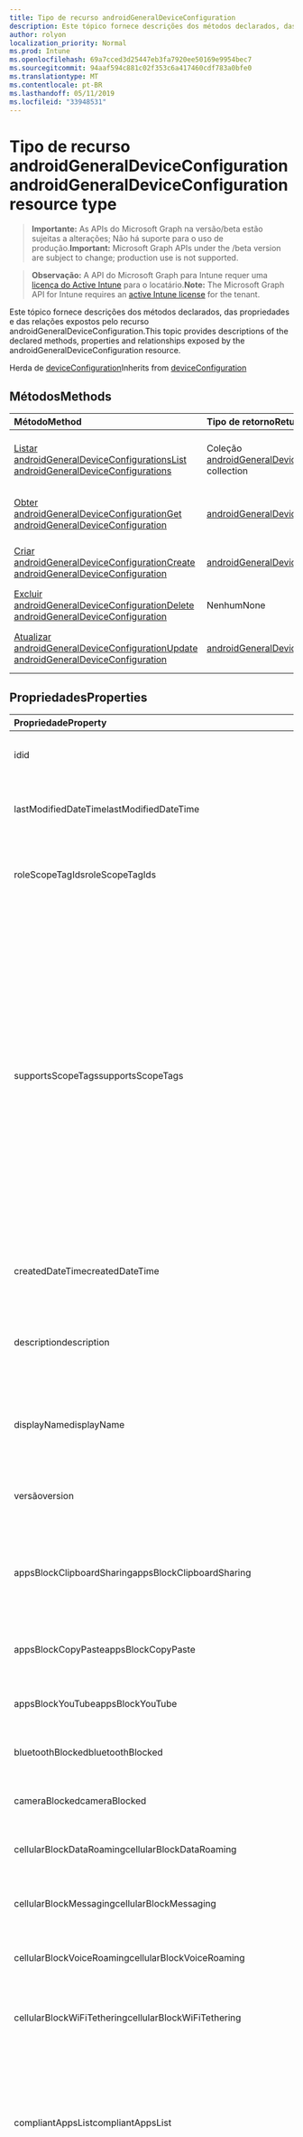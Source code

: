 ```yaml
---
title: Tipo de recurso androidGeneralDeviceConfiguration
description: Este tópico fornece descrições dos métodos declarados, das propriedades e das relações expostos pelo recurso androidGeneralDeviceConfiguration.
author: rolyon
localization_priority: Normal
ms.prod: Intune
ms.openlocfilehash: 69a7cced3d25447eb3fa7920ee50169e9954bec7
ms.sourcegitcommit: 94aaf594c881c02f353c6a417460cdf783a0bfe0
ms.translationtype: MT
ms.contentlocale: pt-BR
ms.lasthandoff: 05/11/2019
ms.locfileid: "33948531"
---
```

# <a name="androidgeneraldeviceconfiguration-resource-type"></a><span data-ttu-id="fc3c0-103">Tipo de recurso androidGeneralDeviceConfiguration</span><span class="sxs-lookup"><span data-stu-id="fc3c0-103">androidGeneralDeviceConfiguration resource type</span></span>

> <span data-ttu-id="fc3c0-104">**Importante:** As APIs do Microsoft Graph na versão/beta estão sujeitas a alterações; Não há suporte para o uso de produção.</span><span class="sxs-lookup"><span data-stu-id="fc3c0-104">**Important:** Microsoft Graph APIs under the /beta version are subject to change; production use is not supported.</span></span>

> <span data-ttu-id="fc3c0-105">**Observação:** A API do Microsoft Graph para Intune requer uma [licença do Active Intune](https://go.microsoft.com/fwlink/?linkid=839381) para o locatário.</span><span class="sxs-lookup"><span data-stu-id="fc3c0-105">**Note:** The Microsoft Graph API for Intune requires an [active Intune license](https://go.microsoft.com/fwlink/?linkid=839381) for the tenant.</span></span>

<span data-ttu-id="fc3c0-106">Este tópico fornece descrições dos métodos declarados, das propriedades e das relações expostos pelo recurso androidGeneralDeviceConfiguration.</span><span class="sxs-lookup"><span data-stu-id="fc3c0-106">This topic provides descriptions of the declared methods, properties and relationships exposed by the androidGeneralDeviceConfiguration resource.</span></span>


<span data-ttu-id="fc3c0-107">Herda de [deviceConfiguration](../resources/intune-deviceconfig-deviceconfiguration.md)</span><span class="sxs-lookup"><span data-stu-id="fc3c0-107">Inherits from [deviceConfiguration](../resources/intune-deviceconfig-deviceconfiguration.md)</span></span>

## <a name="methods"></a><span data-ttu-id="fc3c0-108">Métodos</span><span class="sxs-lookup"><span data-stu-id="fc3c0-108">Methods</span></span>
|<span data-ttu-id="fc3c0-109">Método</span><span class="sxs-lookup"><span data-stu-id="fc3c0-109">Method</span></span>|<span data-ttu-id="fc3c0-110">Tipo de retorno</span><span class="sxs-lookup"><span data-stu-id="fc3c0-110">Return Type</span></span>|<span data-ttu-id="fc3c0-111">Descrição</span><span class="sxs-lookup"><span data-stu-id="fc3c0-111">Description</span></span>|
|:---|:---|:---|
|[<span data-ttu-id="fc3c0-112">Listar androidGeneralDeviceConfigurations</span><span class="sxs-lookup"><span data-stu-id="fc3c0-112">List androidGeneralDeviceConfigurations</span></span>](../api/intune-deviceconfig-androidgeneraldeviceconfiguration-list.md)|<span data-ttu-id="fc3c0-113">Coleção [androidGeneralDeviceConfiguration](../resources/intune-deviceconfig-androidgeneraldeviceconfiguration.md)</span><span class="sxs-lookup"><span data-stu-id="fc3c0-113">[androidGeneralDeviceConfiguration](../resources/intune-deviceconfig-androidgeneraldeviceconfiguration.md) collection</span></span>|<span data-ttu-id="fc3c0-114">Listar propriedades e relações dos objetos [androidGeneralDeviceConfiguration](../resources/intune-deviceconfig-androidgeneraldeviceconfiguration.md).</span><span class="sxs-lookup"><span data-stu-id="fc3c0-114">List properties and relationships of the [androidGeneralDeviceConfiguration](../resources/intune-deviceconfig-androidgeneraldeviceconfiguration.md) objects.</span></span>|
|[<span data-ttu-id="fc3c0-115">Obter androidGeneralDeviceConfiguration</span><span class="sxs-lookup"><span data-stu-id="fc3c0-115">Get androidGeneralDeviceConfiguration</span></span>](../api/intune-deviceconfig-androidgeneraldeviceconfiguration-get.md)|[<span data-ttu-id="fc3c0-116">androidGeneralDeviceConfiguration</span><span class="sxs-lookup"><span data-stu-id="fc3c0-116">androidGeneralDeviceConfiguration</span></span>](../resources/intune-deviceconfig-androidgeneraldeviceconfiguration.md)|<span data-ttu-id="fc3c0-117">Ler propriedades e relações do objeto [androidGeneralDeviceConfiguration](../resources/intune-deviceconfig-androidgeneraldeviceconfiguration.md).</span><span class="sxs-lookup"><span data-stu-id="fc3c0-117">Read properties and relationships of the [androidGeneralDeviceConfiguration](../resources/intune-deviceconfig-androidgeneraldeviceconfiguration.md) object.</span></span>|
|[<span data-ttu-id="fc3c0-118">Criar androidGeneralDeviceConfiguration</span><span class="sxs-lookup"><span data-stu-id="fc3c0-118">Create androidGeneralDeviceConfiguration</span></span>](../api/intune-deviceconfig-androidgeneraldeviceconfiguration-create.md)|[<span data-ttu-id="fc3c0-119">androidGeneralDeviceConfiguration</span><span class="sxs-lookup"><span data-stu-id="fc3c0-119">androidGeneralDeviceConfiguration</span></span>](../resources/intune-deviceconfig-androidgeneraldeviceconfiguration.md)|<span data-ttu-id="fc3c0-120">Criar um novo objeto [androidGeneralDeviceConfiguration](../resources/intune-deviceconfig-androidgeneraldeviceconfiguration.md).</span><span class="sxs-lookup"><span data-stu-id="fc3c0-120">Create a new [androidGeneralDeviceConfiguration](../resources/intune-deviceconfig-androidgeneraldeviceconfiguration.md) object.</span></span>|
|[<span data-ttu-id="fc3c0-121">Excluir androidGeneralDeviceConfiguration</span><span class="sxs-lookup"><span data-stu-id="fc3c0-121">Delete androidGeneralDeviceConfiguration</span></span>](../api/intune-deviceconfig-androidgeneraldeviceconfiguration-delete.md)|<span data-ttu-id="fc3c0-122">Nenhum</span><span class="sxs-lookup"><span data-stu-id="fc3c0-122">None</span></span>|<span data-ttu-id="fc3c0-123">Excluir um [androidGeneralDeviceConfiguration](../resources/intune-deviceconfig-androidgeneraldeviceconfiguration.md).</span><span class="sxs-lookup"><span data-stu-id="fc3c0-123">Deletes a [androidGeneralDeviceConfiguration](../resources/intune-deviceconfig-androidgeneraldeviceconfiguration.md).</span></span>|
|[<span data-ttu-id="fc3c0-124">Atualizar androidGeneralDeviceConfiguration</span><span class="sxs-lookup"><span data-stu-id="fc3c0-124">Update androidGeneralDeviceConfiguration</span></span>](../api/intune-deviceconfig-androidgeneraldeviceconfiguration-update.md)|[<span data-ttu-id="fc3c0-125">androidGeneralDeviceConfiguration</span><span class="sxs-lookup"><span data-stu-id="fc3c0-125">androidGeneralDeviceConfiguration</span></span>](../resources/intune-deviceconfig-androidgeneraldeviceconfiguration.md)|<span data-ttu-id="fc3c0-126">Atualizar as propriedades de um objeto [androidGeneralDeviceConfiguration](../resources/intune-deviceconfig-androidgeneraldeviceconfiguration.md).</span><span class="sxs-lookup"><span data-stu-id="fc3c0-126">Update the properties of a [androidGeneralDeviceConfiguration](../resources/intune-deviceconfig-androidgeneraldeviceconfiguration.md) object.</span></span>|

## <a name="properties"></a><span data-ttu-id="fc3c0-127">Propriedades</span><span class="sxs-lookup"><span data-stu-id="fc3c0-127">Properties</span></span>
|<span data-ttu-id="fc3c0-128">Propriedade</span><span class="sxs-lookup"><span data-stu-id="fc3c0-128">Property</span></span>|<span data-ttu-id="fc3c0-129">Tipo</span><span class="sxs-lookup"><span data-stu-id="fc3c0-129">Type</span></span>|<span data-ttu-id="fc3c0-130">Descrição</span><span class="sxs-lookup"><span data-stu-id="fc3c0-130">Description</span></span>|
|:---|:---|:---|
|<span data-ttu-id="fc3c0-131">id</span><span class="sxs-lookup"><span data-stu-id="fc3c0-131">id</span></span>|<span data-ttu-id="fc3c0-132">Cadeia de caracteres</span><span class="sxs-lookup"><span data-stu-id="fc3c0-132">String</span></span>|<span data-ttu-id="fc3c0-133">Chave da entidade.</span><span class="sxs-lookup"><span data-stu-id="fc3c0-133">Key of the entity.</span></span> <span data-ttu-id="fc3c0-134">Herdada de [deviceConfiguration](../resources/intune-deviceconfig-deviceconfiguration.md)</span><span class="sxs-lookup"><span data-stu-id="fc3c0-134">Inherited from [deviceConfiguration](../resources/intune-deviceconfig-deviceconfiguration.md)</span></span>|
|<span data-ttu-id="fc3c0-135">lastModifiedDateTime</span><span class="sxs-lookup"><span data-stu-id="fc3c0-135">lastModifiedDateTime</span></span>|<span data-ttu-id="fc3c0-136">DateTimeOffset</span><span class="sxs-lookup"><span data-stu-id="fc3c0-136">DateTimeOffset</span></span>|<span data-ttu-id="fc3c0-137">DateTime da última modificação do objeto.</span><span class="sxs-lookup"><span data-stu-id="fc3c0-137">DateTime the object was last modified.</span></span> <span data-ttu-id="fc3c0-138">Herdada de [deviceConfiguration](../resources/intune-deviceconfig-deviceconfiguration.md)</span><span class="sxs-lookup"><span data-stu-id="fc3c0-138">Inherited from [deviceConfiguration](../resources/intune-deviceconfig-deviceconfiguration.md)</span></span>|
|<span data-ttu-id="fc3c0-139">roleScopeTagIds</span><span class="sxs-lookup"><span data-stu-id="fc3c0-139">roleScopeTagIds</span></span>|<span data-ttu-id="fc3c0-140">Coleção de cadeias de caracteres</span><span class="sxs-lookup"><span data-stu-id="fc3c0-140">String collection</span></span>|<span data-ttu-id="fc3c0-141">Lista de marcas de escopo para esta instância de entidade.</span><span class="sxs-lookup"><span data-stu-id="fc3c0-141">List of Scope Tags for this Entity instance.</span></span> <span data-ttu-id="fc3c0-142">Herdada de [deviceConfiguration](../resources/intune-deviceconfig-deviceconfiguration.md)</span><span class="sxs-lookup"><span data-stu-id="fc3c0-142">Inherited from [deviceConfiguration](../resources/intune-deviceconfig-deviceconfiguration.md)</span></span>|
|<span data-ttu-id="fc3c0-143">supportsScopeTags</span><span class="sxs-lookup"><span data-stu-id="fc3c0-143">supportsScopeTags</span></span>|<span data-ttu-id="fc3c0-144">Booliano</span><span class="sxs-lookup"><span data-stu-id="fc3c0-144">Boolean</span></span>|<span data-ttu-id="fc3c0-145">Indica se a configuração de dispositivo subjacente é ou não compatível com a atribuição de marcas de escopo.</span><span class="sxs-lookup"><span data-stu-id="fc3c0-145">Indicates whether or not the underlying Device Configuration supports the assignment of scope tags.</span></span> <span data-ttu-id="fc3c0-146">A atribuição à propriedade ScopeTags não é permitida quando esse valor é false e as entidades não serão visíveis aos usuários com escopo.</span><span class="sxs-lookup"><span data-stu-id="fc3c0-146">Assigning to the ScopeTags property is not allowed when this value is false and entities will not be visible to scoped users.</span></span> <span data-ttu-id="fc3c0-147">Isso ocorre para políticas herdadas criadas no Silverlight e pode ser resolvido excluindo e recriando a política no portal do Azure.</span><span class="sxs-lookup"><span data-stu-id="fc3c0-147">This occurs for Legacy policies created in Silverlight and can be resolved by deleting and recreating the policy in the Azure Portal.</span></span> <span data-ttu-id="fc3c0-148">Essa propriedade é somente leitura.</span><span class="sxs-lookup"><span data-stu-id="fc3c0-148">This property is read-only.</span></span> <span data-ttu-id="fc3c0-149">Herdada de [deviceConfiguration](../resources/intune-deviceconfig-deviceconfiguration.md)</span><span class="sxs-lookup"><span data-stu-id="fc3c0-149">Inherited from [deviceConfiguration](../resources/intune-deviceconfig-deviceconfiguration.md)</span></span>|
|<span data-ttu-id="fc3c0-150">createdDateTime</span><span class="sxs-lookup"><span data-stu-id="fc3c0-150">createdDateTime</span></span>|<span data-ttu-id="fc3c0-151">DateTimeOffset</span><span class="sxs-lookup"><span data-stu-id="fc3c0-151">DateTimeOffset</span></span>|<span data-ttu-id="fc3c0-152">DateTime em que o objeto foi criado.</span><span class="sxs-lookup"><span data-stu-id="fc3c0-152">DateTime the object was created.</span></span> <span data-ttu-id="fc3c0-153">Herdada de [deviceConfiguration](../resources/intune-deviceconfig-deviceconfiguration.md)</span><span class="sxs-lookup"><span data-stu-id="fc3c0-153">Inherited from [deviceConfiguration](../resources/intune-deviceconfig-deviceconfiguration.md)</span></span>|
|<span data-ttu-id="fc3c0-154">description</span><span class="sxs-lookup"><span data-stu-id="fc3c0-154">description</span></span>|<span data-ttu-id="fc3c0-155">String</span><span class="sxs-lookup"><span data-stu-id="fc3c0-155">String</span></span>|<span data-ttu-id="fc3c0-156">O administrador forneceu a descrição da Configuração do dispositivo.</span><span class="sxs-lookup"><span data-stu-id="fc3c0-156">Admin provided description of the Device Configuration.</span></span> <span data-ttu-id="fc3c0-157">Herdada de [deviceConfiguration](../resources/intune-deviceconfig-deviceconfiguration.md)</span><span class="sxs-lookup"><span data-stu-id="fc3c0-157">Inherited from [deviceConfiguration](../resources/intune-deviceconfig-deviceconfiguration.md)</span></span>|
|<span data-ttu-id="fc3c0-158">displayName</span><span class="sxs-lookup"><span data-stu-id="fc3c0-158">displayName</span></span>|<span data-ttu-id="fc3c0-159">String</span><span class="sxs-lookup"><span data-stu-id="fc3c0-159">String</span></span>|<span data-ttu-id="fc3c0-160">O administrador forneceu o nome da Configuração do dispositivo.</span><span class="sxs-lookup"><span data-stu-id="fc3c0-160">Admin provided name of the device configuration.</span></span> <span data-ttu-id="fc3c0-161">Herdada de [deviceConfiguration](../resources/intune-deviceconfig-deviceconfiguration.md)</span><span class="sxs-lookup"><span data-stu-id="fc3c0-161">Inherited from [deviceConfiguration](../resources/intune-deviceconfig-deviceconfiguration.md)</span></span>|
|<span data-ttu-id="fc3c0-162">versão</span><span class="sxs-lookup"><span data-stu-id="fc3c0-162">version</span></span>|<span data-ttu-id="fc3c0-163">Int32</span><span class="sxs-lookup"><span data-stu-id="fc3c0-163">Int32</span></span>|<span data-ttu-id="fc3c0-164">Versão da configuração do dispositivo.</span><span class="sxs-lookup"><span data-stu-id="fc3c0-164">Version of the device configuration.</span></span> <span data-ttu-id="fc3c0-165">Herdada de [deviceConfiguration](../resources/intune-deviceconfig-deviceconfiguration.md)</span><span class="sxs-lookup"><span data-stu-id="fc3c0-165">Inherited from [deviceConfiguration](../resources/intune-deviceconfig-deviceconfiguration.md)</span></span>|
|<span data-ttu-id="fc3c0-166">appsBlockClipboardSharing</span><span class="sxs-lookup"><span data-stu-id="fc3c0-166">appsBlockClipboardSharing</span></span>|<span data-ttu-id="fc3c0-167">Booliano</span><span class="sxs-lookup"><span data-stu-id="fc3c0-167">Boolean</span></span>|<span data-ttu-id="fc3c0-168">Indica se a função de copiar e colar entre aplicativos será bloqueada ou não no compartilhamento de área de transferência.</span><span class="sxs-lookup"><span data-stu-id="fc3c0-168">Indicates whether or not to block clipboard sharing to copy and paste between applications.</span></span>|
|<span data-ttu-id="fc3c0-169">appsBlockCopyPaste</span><span class="sxs-lookup"><span data-stu-id="fc3c0-169">appsBlockCopyPaste</span></span>|<span data-ttu-id="fc3c0-170">Booliano</span><span class="sxs-lookup"><span data-stu-id="fc3c0-170">Boolean</span></span>|<span data-ttu-id="fc3c0-171">Indica se a função de copiar e colar dentro de aplicativos será bloqueada ou não.</span><span class="sxs-lookup"><span data-stu-id="fc3c0-171">Indicates whether or not to block copy and paste within applications.</span></span>|
|<span data-ttu-id="fc3c0-172">appsBlockYouTube</span><span class="sxs-lookup"><span data-stu-id="fc3c0-172">appsBlockYouTube</span></span>|<span data-ttu-id="fc3c0-173">Booliano</span><span class="sxs-lookup"><span data-stu-id="fc3c0-173">Boolean</span></span>|<span data-ttu-id="fc3c0-174">Indica se o aplicativo YouTube deve ou não ser bloqueado.</span><span class="sxs-lookup"><span data-stu-id="fc3c0-174">Indicates whether or not to block the YouTube app.</span></span>|
|<span data-ttu-id="fc3c0-175">bluetoothBlocked</span><span class="sxs-lookup"><span data-stu-id="fc3c0-175">bluetoothBlocked</span></span>|<span data-ttu-id="fc3c0-176">Booliano</span><span class="sxs-lookup"><span data-stu-id="fc3c0-176">Boolean</span></span>|<span data-ttu-id="fc3c0-177">Indica se o Bluetooth deve ou não ser bloqueado.</span><span class="sxs-lookup"><span data-stu-id="fc3c0-177">Indicates whether or not to block Bluetooth.</span></span>|
|<span data-ttu-id="fc3c0-178">cameraBlocked</span><span class="sxs-lookup"><span data-stu-id="fc3c0-178">cameraBlocked</span></span>|<span data-ttu-id="fc3c0-179">Booliano</span><span class="sxs-lookup"><span data-stu-id="fc3c0-179">Boolean</span></span>|<span data-ttu-id="fc3c0-180">Indica se o uso da câmera deve ou não ser bloqueado.</span><span class="sxs-lookup"><span data-stu-id="fc3c0-180">Indicates whether or not to block the use of the camera.</span></span>|
|<span data-ttu-id="fc3c0-181">cellularBlockDataRoaming</span><span class="sxs-lookup"><span data-stu-id="fc3c0-181">cellularBlockDataRoaming</span></span>|<span data-ttu-id="fc3c0-182">Booliano</span><span class="sxs-lookup"><span data-stu-id="fc3c0-182">Boolean</span></span>|<span data-ttu-id="fc3c0-183">Indica se o roaming de dados deve ou não ser bloqueado.</span><span class="sxs-lookup"><span data-stu-id="fc3c0-183">Indicates whether or not to block data roaming.</span></span>|
|<span data-ttu-id="fc3c0-184">cellularBlockMessaging</span><span class="sxs-lookup"><span data-stu-id="fc3c0-184">cellularBlockMessaging</span></span>|<span data-ttu-id="fc3c0-185">Booliano</span><span class="sxs-lookup"><span data-stu-id="fc3c0-185">Boolean</span></span>|<span data-ttu-id="fc3c0-186">Indica se as mensagens SMS/MMS devem ou não ser bloqueadas.</span><span class="sxs-lookup"><span data-stu-id="fc3c0-186">Indicates whether or not to block SMS/MMS messaging.</span></span>|
|<span data-ttu-id="fc3c0-187">cellularBlockVoiceRoaming</span><span class="sxs-lookup"><span data-stu-id="fc3c0-187">cellularBlockVoiceRoaming</span></span>|<span data-ttu-id="fc3c0-188">Booliano</span><span class="sxs-lookup"><span data-stu-id="fc3c0-188">Boolean</span></span>|<span data-ttu-id="fc3c0-189">Indica se o roaming de voz deve ou não ser bloqueado.</span><span class="sxs-lookup"><span data-stu-id="fc3c0-189">Indicates whether or not to block voice roaming.</span></span>|
|<span data-ttu-id="fc3c0-190">cellularBlockWiFiTethering</span><span class="sxs-lookup"><span data-stu-id="fc3c0-190">cellularBlockWiFiTethering</span></span>|<span data-ttu-id="fc3c0-191">Booliano</span><span class="sxs-lookup"><span data-stu-id="fc3c0-191">Boolean</span></span>|<span data-ttu-id="fc3c0-192">Indica se a sincronização de compartilhamento de Internet por Wi-Fi deve ou não ser bloqueada.</span><span class="sxs-lookup"><span data-stu-id="fc3c0-192">Indicates whether or not to block syncing Wi-Fi tethering.</span></span>|
|<span data-ttu-id="fc3c0-193">compliantAppsList</span><span class="sxs-lookup"><span data-stu-id="fc3c0-193">compliantAppsList</span></span>|<span data-ttu-id="fc3c0-194">Coleção [appListItem](../resources/intune-deviceconfig-applistitem.md)</span><span class="sxs-lookup"><span data-stu-id="fc3c0-194">[appListItem](../resources/intune-deviceconfig-applistitem.md) collection</span></span>|<span data-ttu-id="fc3c0-195">Lista de aplicativos em conformidade (lista de permissões ou lista de bloqueios, controladas por CompliantAppListType).</span><span class="sxs-lookup"><span data-stu-id="fc3c0-195">List of apps in the compliance (either allow list or block list, controlled by CompliantAppListType).</span></span> <span data-ttu-id="fc3c0-196">Essa coleção pode conter um máximo de 10.000 elementos.</span><span class="sxs-lookup"><span data-stu-id="fc3c0-196">This collection can contain a maximum of 10000 elements.</span></span>|
|<span data-ttu-id="fc3c0-197">compliantAppListType</span><span class="sxs-lookup"><span data-stu-id="fc3c0-197">compliantAppListType</span></span>|[<span data-ttu-id="fc3c0-198">appListType</span><span class="sxs-lookup"><span data-stu-id="fc3c0-198">appListType</span></span>](../resources/intune-deviceconfig-applisttype.md)|<span data-ttu-id="fc3c0-199">Tipo de lista que está em CompliantAppsList.</span><span class="sxs-lookup"><span data-stu-id="fc3c0-199">Type of list that is in the CompliantAppsList.</span></span> <span data-ttu-id="fc3c0-200">Os valores possíveis são: `none`, `appsInListCompliant`, `appsNotInListCompliant`.</span><span class="sxs-lookup"><span data-stu-id="fc3c0-200">Possible values are: `none`, `appsInListCompliant`, `appsNotInListCompliant`.</span></span>|
|<span data-ttu-id="fc3c0-201">diagnosticDataBlockSubmission</span><span class="sxs-lookup"><span data-stu-id="fc3c0-201">diagnosticDataBlockSubmission</span></span>|<span data-ttu-id="fc3c0-202">Booliano</span><span class="sxs-lookup"><span data-stu-id="fc3c0-202">Boolean</span></span>|<span data-ttu-id="fc3c0-203">Indica se o envio de dados de diagnóstico deve ou não ser bloqueado.</span><span class="sxs-lookup"><span data-stu-id="fc3c0-203">Indicates whether or not to block diagnostic data submission.</span></span>|
|<span data-ttu-id="fc3c0-204">locationServicesBlocked</span><span class="sxs-lookup"><span data-stu-id="fc3c0-204">locationServicesBlocked</span></span>|<span data-ttu-id="fc3c0-205">Booliano</span><span class="sxs-lookup"><span data-stu-id="fc3c0-205">Boolean</span></span>|<span data-ttu-id="fc3c0-206">Indica se os serviços de localização devem ou não ser bloqueados.</span><span class="sxs-lookup"><span data-stu-id="fc3c0-206">Indicates whether or not to block location services.</span></span>|
|<span data-ttu-id="fc3c0-207">googleAccountBlockAutoSync</span><span class="sxs-lookup"><span data-stu-id="fc3c0-207">googleAccountBlockAutoSync</span></span>|<span data-ttu-id="fc3c0-208">Booliano</span><span class="sxs-lookup"><span data-stu-id="fc3c0-208">Boolean</span></span>|<span data-ttu-id="fc3c0-209">Indica se a sincronização automática da conta do Google deve ou não ser bloqueada.</span><span class="sxs-lookup"><span data-stu-id="fc3c0-209">Indicates whether or not to block Google account auto sync.</span></span>|
|<span data-ttu-id="fc3c0-210">googlePlayStoreBlocked</span><span class="sxs-lookup"><span data-stu-id="fc3c0-210">googlePlayStoreBlocked</span></span>|<span data-ttu-id="fc3c0-211">Booliano</span><span class="sxs-lookup"><span data-stu-id="fc3c0-211">Boolean</span></span>|<span data-ttu-id="fc3c0-212">Indica se a Google Play Store deve ou não ser bloqueada.</span><span class="sxs-lookup"><span data-stu-id="fc3c0-212">Indicates whether or not to block the Google Play store.</span></span>|
|<span data-ttu-id="fc3c0-213">kioskModeBlockSleepButton</span><span class="sxs-lookup"><span data-stu-id="fc3c0-213">kioskModeBlockSleepButton</span></span>|<span data-ttu-id="fc3c0-214">Boolean</span><span class="sxs-lookup"><span data-stu-id="fc3c0-214">Boolean</span></span>|<span data-ttu-id="fc3c0-215">Indica se o botão de suspensão de tela deve ou não ser bloqueado no modo quiosque.</span><span class="sxs-lookup"><span data-stu-id="fc3c0-215">Indicates whether or not to block the screen sleep button while in Kiosk Mode.</span></span>|
|<span data-ttu-id="fc3c0-216">kioskModeBlockVolumeButtons</span><span class="sxs-lookup"><span data-stu-id="fc3c0-216">kioskModeBlockVolumeButtons</span></span>|<span data-ttu-id="fc3c0-217">Booliano</span><span class="sxs-lookup"><span data-stu-id="fc3c0-217">Boolean</span></span>|<span data-ttu-id="fc3c0-218">Indica se os botões de volume devem ou não ser bloqueados no modo quiosque.</span><span class="sxs-lookup"><span data-stu-id="fc3c0-218">Indicates whether or not to block the volume buttons while in Kiosk Mode.</span></span>|
|<span data-ttu-id="fc3c0-219">dateAndTimeBlockChanges</span><span class="sxs-lookup"><span data-stu-id="fc3c0-219">dateAndTimeBlockChanges</span></span>|<span data-ttu-id="fc3c0-220">Booliano</span><span class="sxs-lookup"><span data-stu-id="fc3c0-220">Boolean</span></span>|<span data-ttu-id="fc3c0-221">Indica se a data e a hora de alteração serão bloqueadas ou não no modo do KNOX.</span><span class="sxs-lookup"><span data-stu-id="fc3c0-221">Indicates whether or not to block changing date and time while in KNOX Mode.</span></span>|
|<span data-ttu-id="fc3c0-222">kioskModeApps</span><span class="sxs-lookup"><span data-stu-id="fc3c0-222">kioskModeApps</span></span>|<span data-ttu-id="fc3c0-223">Coleção [appListItem](../resources/intune-deviceconfig-applistitem.md)</span><span class="sxs-lookup"><span data-stu-id="fc3c0-223">[appListItem](../resources/intune-deviceconfig-applistitem.md) collection</span></span>|<span data-ttu-id="fc3c0-224">Uma lista de aplicativos que poderão ser executados quando o dispositivo estiver no modo quiosque.</span><span class="sxs-lookup"><span data-stu-id="fc3c0-224">A list of apps that will be allowed to run when the device is in Kiosk Mode.</span></span> <span data-ttu-id="fc3c0-225">Esta coleção pode conter um máximo de 500 elementos.</span><span class="sxs-lookup"><span data-stu-id="fc3c0-225">This collection can contain a maximum of 500 elements.</span></span>|
|<span data-ttu-id="fc3c0-226">nfcBlocked</span><span class="sxs-lookup"><span data-stu-id="fc3c0-226">nfcBlocked</span></span>|<span data-ttu-id="fc3c0-227">Booliano</span><span class="sxs-lookup"><span data-stu-id="fc3c0-227">Boolean</span></span>|<span data-ttu-id="fc3c0-228">Indica se a comunicação a curta distância deve ou não ser bloqueada.</span><span class="sxs-lookup"><span data-stu-id="fc3c0-228">Indicates whether or not to block Near-Field Communication.</span></span>|
|<span data-ttu-id="fc3c0-229">passwordBlockFingerprintUnlock</span><span class="sxs-lookup"><span data-stu-id="fc3c0-229">passwordBlockFingerprintUnlock</span></span>|<span data-ttu-id="fc3c0-230">Booliano</span><span class="sxs-lookup"><span data-stu-id="fc3c0-230">Boolean</span></span>|<span data-ttu-id="fc3c0-231">Indica se o desbloqueio de impressão digital deve ou não ser bloqueado.</span><span class="sxs-lookup"><span data-stu-id="fc3c0-231">Indicates whether or not to block fingerprint unlock.</span></span>|
|<span data-ttu-id="fc3c0-232">passwordBlockTrustAgents</span><span class="sxs-lookup"><span data-stu-id="fc3c0-232">passwordBlockTrustAgents</span></span>|<span data-ttu-id="fc3c0-233">Booliano</span><span class="sxs-lookup"><span data-stu-id="fc3c0-233">Boolean</span></span>|<span data-ttu-id="fc3c0-234">Indica se o Smart Lock e outros agentes confiáveis devem ou não ser bloqueados.</span><span class="sxs-lookup"><span data-stu-id="fc3c0-234">Indicates whether or not to block Smart Lock and other trust agents.</span></span>|
|<span data-ttu-id="fc3c0-235">passwordExpirationDays</span><span class="sxs-lookup"><span data-stu-id="fc3c0-235">passwordExpirationDays</span></span>|<span data-ttu-id="fc3c0-236">Int32</span><span class="sxs-lookup"><span data-stu-id="fc3c0-236">Int32</span></span>|<span data-ttu-id="fc3c0-237">Número de dias antes da expiração da senha.</span><span class="sxs-lookup"><span data-stu-id="fc3c0-237">Number of days before the password expires.</span></span> <span data-ttu-id="fc3c0-238">Valores válidos de 1 a 365</span><span class="sxs-lookup"><span data-stu-id="fc3c0-238">Valid values 1 to 365</span></span>|
|<span data-ttu-id="fc3c0-239">passwordMinimumLength</span><span class="sxs-lookup"><span data-stu-id="fc3c0-239">passwordMinimumLength</span></span>|<span data-ttu-id="fc3c0-240">Int32</span><span class="sxs-lookup"><span data-stu-id="fc3c0-240">Int32</span></span>|<span data-ttu-id="fc3c0-241">Comprimento mínimo das senhas.</span><span class="sxs-lookup"><span data-stu-id="fc3c0-241">Minimum length of passwords.</span></span> <span data-ttu-id="fc3c0-242">Valores válidos de 4 a 16</span><span class="sxs-lookup"><span data-stu-id="fc3c0-242">Valid values 4 to 16</span></span>|
|<span data-ttu-id="fc3c0-243">passwordMinutesOfInactivityBeforeScreenTimeout</span><span class="sxs-lookup"><span data-stu-id="fc3c0-243">passwordMinutesOfInactivityBeforeScreenTimeout</span></span>|<span data-ttu-id="fc3c0-244">Int32</span><span class="sxs-lookup"><span data-stu-id="fc3c0-244">Int32</span></span>|<span data-ttu-id="fc3c0-245">Minutos de inatividade antes que a tela atinja o tempo limite.</span><span class="sxs-lookup"><span data-stu-id="fc3c0-245">Minutes of inactivity before the screen times out.</span></span>|
|<span data-ttu-id="fc3c0-246">passwordPreviousPasswordBlockCount</span><span class="sxs-lookup"><span data-stu-id="fc3c0-246">passwordPreviousPasswordBlockCount</span></span>|<span data-ttu-id="fc3c0-247">Int32</span><span class="sxs-lookup"><span data-stu-id="fc3c0-247">Int32</span></span>|<span data-ttu-id="fc3c0-248">Número de senhas anteriores para bloquear.</span><span class="sxs-lookup"><span data-stu-id="fc3c0-248">Number of previous passwords to block.</span></span> <span data-ttu-id="fc3c0-249">Valores válidos de 0 a 24</span><span class="sxs-lookup"><span data-stu-id="fc3c0-249">Valid values 0 to 24</span></span>|
|<span data-ttu-id="fc3c0-250">passwordSignInFailureCountBeforeFactoryReset</span><span class="sxs-lookup"><span data-stu-id="fc3c0-250">passwordSignInFailureCountBeforeFactoryReset</span></span>|<span data-ttu-id="fc3c0-251">Int32</span><span class="sxs-lookup"><span data-stu-id="fc3c0-251">Int32</span></span>|<span data-ttu-id="fc3c0-252">Número permitido de falhas de entrada antes da redefinição de fábrica.</span><span class="sxs-lookup"><span data-stu-id="fc3c0-252">Number of sign in failures allowed before factory reset.</span></span> <span data-ttu-id="fc3c0-253">Valores válidos de 1 a 16</span><span class="sxs-lookup"><span data-stu-id="fc3c0-253">Valid values 1 to 16</span></span>|
|<span data-ttu-id="fc3c0-254">passwordRequiredType</span><span class="sxs-lookup"><span data-stu-id="fc3c0-254">passwordRequiredType</span></span>|[<span data-ttu-id="fc3c0-255">androidRequiredPasswordType</span><span class="sxs-lookup"><span data-stu-id="fc3c0-255">androidRequiredPasswordType</span></span>](../resources/intune-deviceconfig-androidrequiredpasswordtype.md)|<span data-ttu-id="fc3c0-256">Tipo de senha necessário.</span><span class="sxs-lookup"><span data-stu-id="fc3c0-256">Type of password that is required.</span></span> <span data-ttu-id="fc3c0-257">Os valores possíveis são: `deviceDefault`, `alphabetic`, `alphanumeric`, `alphanumericWithSymbols`, `lowSecurityBiometric`, `numeric`, `numericComplex`, `any`.</span><span class="sxs-lookup"><span data-stu-id="fc3c0-257">Possible values are: `deviceDefault`, `alphabetic`, `alphanumeric`, `alphanumericWithSymbols`, `lowSecurityBiometric`, `numeric`, `numericComplex`, `any`.</span></span>|
|<span data-ttu-id="fc3c0-258">passwordRequired</span><span class="sxs-lookup"><span data-stu-id="fc3c0-258">passwordRequired</span></span>|<span data-ttu-id="fc3c0-259">Booliano</span><span class="sxs-lookup"><span data-stu-id="fc3c0-259">Boolean</span></span>|<span data-ttu-id="fc3c0-260">Indica se uma senha deve ou não ser exigida.</span><span class="sxs-lookup"><span data-stu-id="fc3c0-260">Indicates whether or not to require a password.</span></span>|
|<span data-ttu-id="fc3c0-261">powerOffBlocked</span><span class="sxs-lookup"><span data-stu-id="fc3c0-261">powerOffBlocked</span></span>|<span data-ttu-id="fc3c0-262">Booliano</span><span class="sxs-lookup"><span data-stu-id="fc3c0-262">Boolean</span></span>|<span data-ttu-id="fc3c0-263">Indica se o desligamento do dispositivo deve ou não ser bloqueado.</span><span class="sxs-lookup"><span data-stu-id="fc3c0-263">Indicates whether or not to block powering off the device.</span></span>|
|<span data-ttu-id="fc3c0-264">factoryResetBlocked</span><span class="sxs-lookup"><span data-stu-id="fc3c0-264">factoryResetBlocked</span></span>|<span data-ttu-id="fc3c0-265">Booliano</span><span class="sxs-lookup"><span data-stu-id="fc3c0-265">Boolean</span></span>|<span data-ttu-id="fc3c0-266">Indica se o usuário será ou não impedido de executar uma restauração de fábrica.</span><span class="sxs-lookup"><span data-stu-id="fc3c0-266">Indicates whether or not to block user performing a factory reset.</span></span>|
|<span data-ttu-id="fc3c0-267">screenCaptureBlocked</span><span class="sxs-lookup"><span data-stu-id="fc3c0-267">screenCaptureBlocked</span></span>|<span data-ttu-id="fc3c0-268">Booliano</span><span class="sxs-lookup"><span data-stu-id="fc3c0-268">Boolean</span></span>|<span data-ttu-id="fc3c0-269">Indica se capturas de tela devem ou não ser bloqueadas.</span><span class="sxs-lookup"><span data-stu-id="fc3c0-269">Indicates whether or not to block screenshots.</span></span>|
|<span data-ttu-id="fc3c0-270">deviceSharingAllowed</span><span class="sxs-lookup"><span data-stu-id="fc3c0-270">deviceSharingAllowed</span></span>|<span data-ttu-id="fc3c0-271">Booliano</span><span class="sxs-lookup"><span data-stu-id="fc3c0-271">Boolean</span></span>|<span data-ttu-id="fc3c0-272">Indica se o modo de compartilhamento do dispositivo deve ou não ser permitido.</span><span class="sxs-lookup"><span data-stu-id="fc3c0-272">Indicates whether or not to allow device sharing mode.</span></span>|
|<span data-ttu-id="fc3c0-273">storageBlockGoogleBackup</span><span class="sxs-lookup"><span data-stu-id="fc3c0-273">storageBlockGoogleBackup</span></span>|<span data-ttu-id="fc3c0-274">Booliano</span><span class="sxs-lookup"><span data-stu-id="fc3c0-274">Boolean</span></span>|<span data-ttu-id="fc3c0-275">Indica se o Backup do Google deve ou não ser bloqueado.</span><span class="sxs-lookup"><span data-stu-id="fc3c0-275">Indicates whether or not to block Google Backup.</span></span>|
|<span data-ttu-id="fc3c0-276">storageBlockRemovableStorage</span><span class="sxs-lookup"><span data-stu-id="fc3c0-276">storageBlockRemovableStorage</span></span>|<span data-ttu-id="fc3c0-277">Booliano</span><span class="sxs-lookup"><span data-stu-id="fc3c0-277">Boolean</span></span>|<span data-ttu-id="fc3c0-278">Indica se o uso do armazenamento removível deve ou não ser bloqueado.</span><span class="sxs-lookup"><span data-stu-id="fc3c0-278">Indicates whether or not to block removable storage usage.</span></span>|
|<span data-ttu-id="fc3c0-279">storageRequireDeviceEncryption</span><span class="sxs-lookup"><span data-stu-id="fc3c0-279">storageRequireDeviceEncryption</span></span>|<span data-ttu-id="fc3c0-280">Booliano</span><span class="sxs-lookup"><span data-stu-id="fc3c0-280">Boolean</span></span>|<span data-ttu-id="fc3c0-281">Indica se a criptografia do dispositivo é ou não necessária.</span><span class="sxs-lookup"><span data-stu-id="fc3c0-281">Indicates whether or not to require device encryption.</span></span>|
|<span data-ttu-id="fc3c0-282">storageRequireRemovableStorageEncryption</span><span class="sxs-lookup"><span data-stu-id="fc3c0-282">storageRequireRemovableStorageEncryption</span></span>|<span data-ttu-id="fc3c0-283">Booliano</span><span class="sxs-lookup"><span data-stu-id="fc3c0-283">Boolean</span></span>|<span data-ttu-id="fc3c0-284">Indica se a criptografia do armazenamento removível é ou não necessária.</span><span class="sxs-lookup"><span data-stu-id="fc3c0-284">Indicates whether or not to require removable storage encryption.</span></span>|
|<span data-ttu-id="fc3c0-285">voiceAssistantBlocked</span><span class="sxs-lookup"><span data-stu-id="fc3c0-285">voiceAssistantBlocked</span></span>|<span data-ttu-id="fc3c0-286">Booliano</span><span class="sxs-lookup"><span data-stu-id="fc3c0-286">Boolean</span></span>|<span data-ttu-id="fc3c0-287">Indica se o uso do Assistente de voz será ou não bloqueado.</span><span class="sxs-lookup"><span data-stu-id="fc3c0-287">Indicates whether or not to block the use of the Voice Assistant.</span></span>|
|<span data-ttu-id="fc3c0-288">voiceDialingBlocked</span><span class="sxs-lookup"><span data-stu-id="fc3c0-288">voiceDialingBlocked</span></span>|<span data-ttu-id="fc3c0-289">Booliano</span><span class="sxs-lookup"><span data-stu-id="fc3c0-289">Boolean</span></span>|<span data-ttu-id="fc3c0-290">Indica se a discagem de voz deve ou não ser bloqueada.</span><span class="sxs-lookup"><span data-stu-id="fc3c0-290">Indicates whether or not to block voice dialing.</span></span>|
|<span data-ttu-id="fc3c0-291">webBrowserBlockPopups</span><span class="sxs-lookup"><span data-stu-id="fc3c0-291">webBrowserBlockPopups</span></span>|<span data-ttu-id="fc3c0-292">Booliano</span><span class="sxs-lookup"><span data-stu-id="fc3c0-292">Boolean</span></span>|<span data-ttu-id="fc3c0-293">Indica se os pop-ups dentro do navegador da Web devem ou não ser bloqueados.</span><span class="sxs-lookup"><span data-stu-id="fc3c0-293">Indicates whether or not to block popups within the web browser.</span></span>|
|<span data-ttu-id="fc3c0-294">webBrowserBlockAutofill</span><span class="sxs-lookup"><span data-stu-id="fc3c0-294">webBrowserBlockAutofill</span></span>|<span data-ttu-id="fc3c0-295">Booliano</span><span class="sxs-lookup"><span data-stu-id="fc3c0-295">Boolean</span></span>|<span data-ttu-id="fc3c0-296">Indica se o recurso de preenchimento automático do navegador da Web deve ou não ser bloqueado.</span><span class="sxs-lookup"><span data-stu-id="fc3c0-296">Indicates whether or not to block the web browser's auto fill feature.</span></span>|
|<span data-ttu-id="fc3c0-297">webBrowserBlockJavaScript</span><span class="sxs-lookup"><span data-stu-id="fc3c0-297">webBrowserBlockJavaScript</span></span>|<span data-ttu-id="fc3c0-298">Booliano</span><span class="sxs-lookup"><span data-stu-id="fc3c0-298">Boolean</span></span>|<span data-ttu-id="fc3c0-299">Indica se o JavaScript dentro do navegador da Web deve ou não ser bloqueado.</span><span class="sxs-lookup"><span data-stu-id="fc3c0-299">Indicates whether or not to block JavaScript within the web browser.</span></span>|
|<span data-ttu-id="fc3c0-300">webBrowserBlocked</span><span class="sxs-lookup"><span data-stu-id="fc3c0-300">webBrowserBlocked</span></span>|<span data-ttu-id="fc3c0-301">Booliano</span><span class="sxs-lookup"><span data-stu-id="fc3c0-301">Boolean</span></span>|<span data-ttu-id="fc3c0-302">Indica se o navegador da Web deve ou não ser bloqueado.</span><span class="sxs-lookup"><span data-stu-id="fc3c0-302">Indicates whether or not to block the web browser.</span></span>|
|<span data-ttu-id="fc3c0-303">webBrowserCookieSettings</span><span class="sxs-lookup"><span data-stu-id="fc3c0-303">webBrowserCookieSettings</span></span>|[<span data-ttu-id="fc3c0-304">webBrowserCookieSettings</span><span class="sxs-lookup"><span data-stu-id="fc3c0-304">webBrowserCookieSettings</span></span>](../resources/intune-deviceconfig-webbrowsercookiesettings.md)|<span data-ttu-id="fc3c0-305">Configuração de cookies do navegador da Web.</span><span class="sxs-lookup"><span data-stu-id="fc3c0-305">Cookie settings within the web browser.</span></span> <span data-ttu-id="fc3c0-306">Os valores possíveis são: `browserDefault`, `blockAlways`, `allowCurrentWebSite`, `allowFromWebsitesVisited`, `allowAlways`.</span><span class="sxs-lookup"><span data-stu-id="fc3c0-306">Possible values are: `browserDefault`, `blockAlways`, `allowCurrentWebSite`, `allowFromWebsitesVisited`, `allowAlways`.</span></span>|
|<span data-ttu-id="fc3c0-307">wiFiBlocked</span><span class="sxs-lookup"><span data-stu-id="fc3c0-307">wiFiBlocked</span></span>|<span data-ttu-id="fc3c0-308">Boolean</span><span class="sxs-lookup"><span data-stu-id="fc3c0-308">Boolean</span></span>|<span data-ttu-id="fc3c0-309">Indica se a sincronização de Wi-Fi deve ou não ser bloqueada.</span><span class="sxs-lookup"><span data-stu-id="fc3c0-309">Indicates whether or not to block syncing Wi-Fi.</span></span>|
|<span data-ttu-id="fc3c0-310">appsInstallAllowList</span><span class="sxs-lookup"><span data-stu-id="fc3c0-310">appsInstallAllowList</span></span>|<span data-ttu-id="fc3c0-311">Coleção [appListItem](../resources/intune-deviceconfig-applistitem.md)</span><span class="sxs-lookup"><span data-stu-id="fc3c0-311">[appListItem](../resources/intune-deviceconfig-applistitem.md) collection</span></span>|<span data-ttu-id="fc3c0-312">Lista de aplicativos que podem ser instalados no dispositivo KNOX.</span><span class="sxs-lookup"><span data-stu-id="fc3c0-312">List of apps which can be installed on the KNOX device.</span></span> <span data-ttu-id="fc3c0-313">Esta coleção pode conter um máximo de 500 elementos.</span><span class="sxs-lookup"><span data-stu-id="fc3c0-313">This collection can contain a maximum of 500 elements.</span></span>|
|<span data-ttu-id="fc3c0-314">appsLaunchBlockList</span><span class="sxs-lookup"><span data-stu-id="fc3c0-314">appsLaunchBlockList</span></span>|<span data-ttu-id="fc3c0-315">Coleção [appListItem](../resources/intune-deviceconfig-applistitem.md)</span><span class="sxs-lookup"><span data-stu-id="fc3c0-315">[appListItem](../resources/intune-deviceconfig-applistitem.md) collection</span></span>|<span data-ttu-id="fc3c0-316">Lista de aplicativos que não podem ser abertos no dispositivo KNOX.</span><span class="sxs-lookup"><span data-stu-id="fc3c0-316">List of apps which are blocked from being launched on the KNOX device.</span></span> <span data-ttu-id="fc3c0-317">Esta coleção pode conter um máximo de 500 elementos.</span><span class="sxs-lookup"><span data-stu-id="fc3c0-317">This collection can contain a maximum of 500 elements.</span></span>|
|<span data-ttu-id="fc3c0-318">appsHideList</span><span class="sxs-lookup"><span data-stu-id="fc3c0-318">appsHideList</span></span>|<span data-ttu-id="fc3c0-319">Coleção [appListItem](../resources/intune-deviceconfig-applistitem.md)</span><span class="sxs-lookup"><span data-stu-id="fc3c0-319">[appListItem](../resources/intune-deviceconfig-applistitem.md) collection</span></span>|<span data-ttu-id="fc3c0-320">Lista de aplicativos que devem ficar ocultos no dispositivo KNOX.</span><span class="sxs-lookup"><span data-stu-id="fc3c0-320">List of apps to be hidden on the KNOX device.</span></span> <span data-ttu-id="fc3c0-321">Esta coleção pode conter um máximo de 500 elementos.</span><span class="sxs-lookup"><span data-stu-id="fc3c0-321">This collection can contain a maximum of 500 elements.</span></span>|
|<span data-ttu-id="fc3c0-322">securityRequireVerifyApps</span><span class="sxs-lookup"><span data-stu-id="fc3c0-322">securityRequireVerifyApps</span></span>|<span data-ttu-id="fc3c0-323">Boolean</span><span class="sxs-lookup"><span data-stu-id="fc3c0-323">Boolean</span></span>|<span data-ttu-id="fc3c0-324">Exige que o recurso de verificação de aplicativos Android esteja ativado.</span><span class="sxs-lookup"><span data-stu-id="fc3c0-324">Require the Android Verify apps feature is turned on.</span></span>|

## <a name="relationships"></a><span data-ttu-id="fc3c0-325">Relações</span><span class="sxs-lookup"><span data-stu-id="fc3c0-325">Relationships</span></span>
|<span data-ttu-id="fc3c0-326">Relação</span><span class="sxs-lookup"><span data-stu-id="fc3c0-326">Relationship</span></span>|<span data-ttu-id="fc3c0-327">Tipo</span><span class="sxs-lookup"><span data-stu-id="fc3c0-327">Type</span></span>|<span data-ttu-id="fc3c0-328">Descrição</span><span class="sxs-lookup"><span data-stu-id="fc3c0-328">Description</span></span>|
|:---|:---|:---|
|<span data-ttu-id="fc3c0-329">groupAssignments</span><span class="sxs-lookup"><span data-stu-id="fc3c0-329">groupAssignments</span></span>|<span data-ttu-id="fc3c0-330">coleção [deviceConfigurationGroupAssignment](../resources/intune-deviceconfig-deviceconfigurationgroupassignment.md)</span><span class="sxs-lookup"><span data-stu-id="fc3c0-330">[deviceConfigurationGroupAssignment](../resources/intune-deviceconfig-deviceconfigurationgroupassignment.md) collection</span></span>|<span data-ttu-id="fc3c0-331">A lista de atribuições de grupo para o perfil de configuração do dispositivo.</span><span class="sxs-lookup"><span data-stu-id="fc3c0-331">The list of group assignments for the device configuration profile.</span></span> <span data-ttu-id="fc3c0-332">Herdada de [deviceConfiguration](../resources/intune-deviceconfig-deviceconfiguration.md)</span><span class="sxs-lookup"><span data-stu-id="fc3c0-332">Inherited from [deviceConfiguration](../resources/intune-deviceconfig-deviceconfiguration.md)</span></span>|
|<span data-ttu-id="fc3c0-333">assignments</span><span class="sxs-lookup"><span data-stu-id="fc3c0-333">assignments</span></span>|<span data-ttu-id="fc3c0-334">Coleção [deviceConfigurationAssignment](../resources/intune-deviceconfig-deviceconfigurationassignment.md)</span><span class="sxs-lookup"><span data-stu-id="fc3c0-334">[deviceConfigurationAssignment](../resources/intune-deviceconfig-deviceconfigurationassignment.md) collection</span></span>|<span data-ttu-id="fc3c0-335">A lista de atribuições para o perfil de configuração do dispositivo.</span><span class="sxs-lookup"><span data-stu-id="fc3c0-335">The list of assignments for the device configuration profile.</span></span> <span data-ttu-id="fc3c0-336">Herdada de [deviceConfiguration](../resources/intune-deviceconfig-deviceconfiguration.md)</span><span class="sxs-lookup"><span data-stu-id="fc3c0-336">Inherited from [deviceConfiguration](../resources/intune-deviceconfig-deviceconfiguration.md)</span></span>|
|<span data-ttu-id="fc3c0-337">deviceStatuses</span><span class="sxs-lookup"><span data-stu-id="fc3c0-337">deviceStatuses</span></span>|<span data-ttu-id="fc3c0-338">Coleção [deviceConfigurationDeviceStatus](../resources/intune-deviceconfig-deviceconfigurationdevicestatus.md)</span><span class="sxs-lookup"><span data-stu-id="fc3c0-338">[deviceConfigurationDeviceStatus](../resources/intune-deviceconfig-deviceconfigurationdevicestatus.md) collection</span></span>|<span data-ttu-id="fc3c0-339">Status da instalação da configuração de dispositivo por dispositivo.</span><span class="sxs-lookup"><span data-stu-id="fc3c0-339">Device configuration installation status by device.</span></span> <span data-ttu-id="fc3c0-340">Herdada de [deviceConfiguration](../resources/intune-deviceconfig-deviceconfiguration.md)</span><span class="sxs-lookup"><span data-stu-id="fc3c0-340">Inherited from [deviceConfiguration](../resources/intune-deviceconfig-deviceconfiguration.md)</span></span>|
|<span data-ttu-id="fc3c0-341">userStatuses</span><span class="sxs-lookup"><span data-stu-id="fc3c0-341">userStatuses</span></span>|<span data-ttu-id="fc3c0-342">Coleção [deviceConfigurationUserStatus](../resources/intune-deviceconfig-deviceconfigurationuserstatus.md)</span><span class="sxs-lookup"><span data-stu-id="fc3c0-342">[deviceConfigurationUserStatus](../resources/intune-deviceconfig-deviceconfigurationuserstatus.md) collection</span></span>|<span data-ttu-id="fc3c0-343">Status de instalação da configuração do dispositivo por usuário.</span><span class="sxs-lookup"><span data-stu-id="fc3c0-343">Device configuration installation status by user.</span></span> <span data-ttu-id="fc3c0-344">Herdada de [deviceConfiguration](../resources/intune-deviceconfig-deviceconfiguration.md)</span><span class="sxs-lookup"><span data-stu-id="fc3c0-344">Inherited from [deviceConfiguration](../resources/intune-deviceconfig-deviceconfiguration.md)</span></span>|
|<span data-ttu-id="fc3c0-345">deviceStatusOverview</span><span class="sxs-lookup"><span data-stu-id="fc3c0-345">deviceStatusOverview</span></span>|[<span data-ttu-id="fc3c0-346">deviceConfigurationDeviceOverview</span><span class="sxs-lookup"><span data-stu-id="fc3c0-346">deviceConfigurationDeviceOverview</span></span>](../resources/intune-deviceconfig-deviceconfigurationdeviceoverview.md)|<span data-ttu-id="fc3c0-347">Visão geral de status de dispositivos para Configuração de Dispositivo. Herdado de [deviceConfiguration](../resources/intune-deviceconfig-deviceconfiguration.md)</span><span class="sxs-lookup"><span data-stu-id="fc3c0-347">Device Configuration devices status overview Inherited from [deviceConfiguration](../resources/intune-deviceconfig-deviceconfiguration.md)</span></span>|
|<span data-ttu-id="fc3c0-348">userStatusOverview</span><span class="sxs-lookup"><span data-stu-id="fc3c0-348">userStatusOverview</span></span>|[<span data-ttu-id="fc3c0-349">deviceConfigurationUserOverview</span><span class="sxs-lookup"><span data-stu-id="fc3c0-349">deviceConfigurationUserOverview</span></span>](../resources/intune-deviceconfig-deviceconfigurationuseroverview.md)|<span data-ttu-id="fc3c0-350">Visão geral de status de usuários para Configuração de Dispositivo. Herdado de [deviceConfiguration](../resources/intune-deviceconfig-deviceconfiguration.md)</span><span class="sxs-lookup"><span data-stu-id="fc3c0-350">Device Configuration users status overview Inherited from [deviceConfiguration](../resources/intune-deviceconfig-deviceconfiguration.md)</span></span>|
|<span data-ttu-id="fc3c0-351">deviceSettingStateSummaries</span><span class="sxs-lookup"><span data-stu-id="fc3c0-351">deviceSettingStateSummaries</span></span>|<span data-ttu-id="fc3c0-352">Coleção [settingStateDeviceSummary](../resources/intune-deviceconfig-settingstatedevicesummary.md)</span><span class="sxs-lookup"><span data-stu-id="fc3c0-352">[settingStateDeviceSummary](../resources/intune-deviceconfig-settingstatedevicesummary.md) collection</span></span>|<span data-ttu-id="fc3c0-353">Visão geral de dispositivos de configuração para Configuração de Dispositivo. Herdado de [deviceConfiguration](../resources/intune-deviceconfig-deviceconfiguration.md)</span><span class="sxs-lookup"><span data-stu-id="fc3c0-353">Device Configuration Setting State Device Summary Inherited from [deviceConfiguration](../resources/intune-deviceconfig-deviceconfiguration.md)</span></span>|

## <a name="json-representation"></a><span data-ttu-id="fc3c0-354">Representação JSON</span><span class="sxs-lookup"><span data-stu-id="fc3c0-354">JSON Representation</span></span>
<span data-ttu-id="fc3c0-355">Veja a seguir uma representação JSON do recurso.</span><span class="sxs-lookup"><span data-stu-id="fc3c0-355">Here is a JSON representation of the resource.</span></span>
<!-- {
  "blockType": "resource",
  "keyProperty": "id",
  "@odata.type": "microsoft.graph.androidGeneralDeviceConfiguration"
}
-->
``` json
{
  "@odata.type": "#microsoft.graph.androidGeneralDeviceConfiguration",
  "id": "String (identifier)",
  "lastModifiedDateTime": "String (timestamp)",
  "roleScopeTagIds": [
    "String"
  ],
  "supportsScopeTags": true,
  "createdDateTime": "String (timestamp)",
  "description": "String",
  "displayName": "String",
  "version": 1024,
  "appsBlockClipboardSharing": true,
  "appsBlockCopyPaste": true,
  "appsBlockYouTube": true,
  "bluetoothBlocked": true,
  "cameraBlocked": true,
  "cellularBlockDataRoaming": true,
  "cellularBlockMessaging": true,
  "cellularBlockVoiceRoaming": true,
  "cellularBlockWiFiTethering": true,
  "compliantAppsList": [
    {
      "@odata.type": "microsoft.graph.appListItem",
      "name": "String",
      "publisher": "String",
      "appStoreUrl": "String",
      "appId": "String"
    }
  ],
  "compliantAppListType": "String",
  "diagnosticDataBlockSubmission": true,
  "locationServicesBlocked": true,
  "googleAccountBlockAutoSync": true,
  "googlePlayStoreBlocked": true,
  "kioskModeBlockSleepButton": true,
  "kioskModeBlockVolumeButtons": true,
  "dateAndTimeBlockChanges": true,
  "kioskModeApps": [
    {
      "@odata.type": "microsoft.graph.appListItem",
      "name": "String",
      "publisher": "String",
      "appStoreUrl": "String",
      "appId": "String"
    }
  ],
  "nfcBlocked": true,
  "passwordBlockFingerprintUnlock": true,
  "passwordBlockTrustAgents": true,
  "passwordExpirationDays": 1024,
  "passwordMinimumLength": 1024,
  "passwordMinutesOfInactivityBeforeScreenTimeout": 1024,
  "passwordPreviousPasswordBlockCount": 1024,
  "passwordSignInFailureCountBeforeFactoryReset": 1024,
  "passwordRequiredType": "String",
  "passwordRequired": true,
  "powerOffBlocked": true,
  "factoryResetBlocked": true,
  "screenCaptureBlocked": true,
  "deviceSharingAllowed": true,
  "storageBlockGoogleBackup": true,
  "storageBlockRemovableStorage": true,
  "storageRequireDeviceEncryption": true,
  "storageRequireRemovableStorageEncryption": true,
  "voiceAssistantBlocked": true,
  "voiceDialingBlocked": true,
  "webBrowserBlockPopups": true,
  "webBrowserBlockAutofill": true,
  "webBrowserBlockJavaScript": true,
  "webBrowserBlocked": true,
  "webBrowserCookieSettings": "String",
  "wiFiBlocked": true,
  "appsInstallAllowList": [
    {
      "@odata.type": "microsoft.graph.appListItem",
      "name": "String",
      "publisher": "String",
      "appStoreUrl": "String",
      "appId": "String"
    }
  ],
  "appsLaunchBlockList": [
    {
      "@odata.type": "microsoft.graph.appListItem",
      "name": "String",
      "publisher": "String",
      "appStoreUrl": "String",
      "appId": "String"
    }
  ],
  "appsHideList": [
    {
      "@odata.type": "microsoft.graph.appListItem",
      "name": "String",
      "publisher": "String",
      "appStoreUrl": "String",
      "appId": "String"
    }
  ],
  "securityRequireVerifyApps": true
}
```




